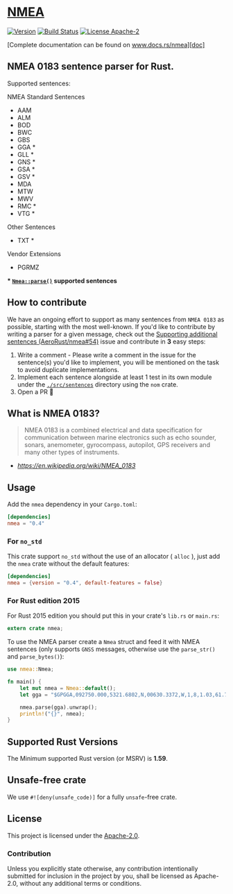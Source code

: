 # [NMEA][doc]

[![Version](https://img.shields.io/crates/v/nmea.svg)](https://crates.io/crates/nmea)
[![Build Status](https://github.com/AeroRust/nmea/actions/workflows/ci.yml/badge.svg)](https://github.com/AeroRust/nmea/actions/workflows/ci.yml)
[![License Apache-2](https://img.shields.io/crates/l/nmea.svg)](./LICENSE-APACHE)

[Complete documentation can be found on www.docs.rs/nmea][doc]

## NMEA 0183 sentence parser for Rust.

Supported sentences:

NMEA Standard Sentences
- AAM
- ALM
- BOD
- BWC
- GBS
- GGA *
- GLL *
- GNS *
- GSA *
- GSV *
- MDA
- MTW
- MWV
- RMC *
- VTG *

Other Sentences
- TXT *

Vendor Extensions
- PGRMZ

**\* [`Nmea::parse()`] supported sentences**

[`Nmea::parse()`]: https://docs.rs/nmea/latest/nmea/struct.Nmea.html#method.parse

## How to contribute

We have an ongoing effort to support as many sentences from `NMEA 0183` as possible,
starting with the most well-known.
If you'd like to contribute by writing a parser for a given message, check out the [Supporting additional sentences (AeroRust/nmea#54)](https://github.com/AeroRust/nmea/issues/54) issue and contribute in **3** easy steps:

1. Write a comment - Please write a comment in the issue for the sentence(s) you'd like to implement, you will be mentioned on the task to avoid duplicate implementations.
2. Implement each sentence alongside at least 1 test in its own module under the [`./src/sentences`](./src/sentences) directory using the `nom` crate.
3. Open a PR 🎉

## What is NMEA 0183?

> NMEA 0183 is a combined electrical and data specification for communication
> between marine electronics such as echo sounder, sonars, anemometer,
> gyrocompass, autopilot, GPS receivers and many other types of instruments.
>
- _https://en.wikipedia.org/wiki/NMEA_0183_


[doc]: https://docs.rs/nmea

## Usage

Add the `nmea` dependency in your `Cargo.toml`:

```toml
[dependencies]
nmea = "0.4"
```

### For `no_std`

This crate support `no_std` without the use of an allocator ( `alloc` ),
just add the `nmea` crate without the default features:

```toml
[dependencies]
nmea = {version = "0.4", default-features = false}
```

### For Rust edition 2015

For Rust 2015 edition you should put this in your crate's `lib.rs` or `main.rs`:

```rust
extern crate nmea;
```

To use the NMEA parser create a `Nmea` struct and feed it with NMEA sentences (only supports `GNSS` messages, otherwise use the `parse_str()` and `parse_bytes()`):

```rust
use nmea::Nmea;

fn main() {
    let mut nmea = Nmea::default();
    let gga = "$GPGGA,092750.000,5321.6802,N,00630.3372,W,1,8,1.03,61.7,M,55.2,M,,*76";

    nmea.parse(gga).unwrap();
    println!("{}", nmea);
}
```

## Supported Rust Versions

The Minimum supported Rust version (or MSRV) is **1.59**.

## Unsafe-free crate

We use `#![deny(unsafe_code)]` for a fully `unsafe`-free crate.

## License

This project is licensed under the [Apache-2.0](./LICENSE.txt).

### Contribution

Unless you explicitly state otherwise, any contribution intentionally submitted
for inclusion in the project by you, shall be licensed as Apache-2.0,
without any additional terms or conditions.
